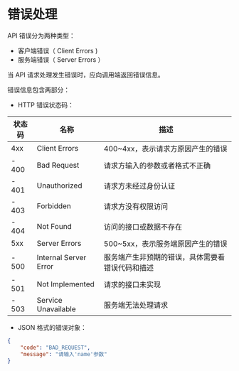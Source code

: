 # 错误处理

API 错误分为两种类型：
* 客户端错误（ Client Errors )
* 服务端错误（ Server Errors ）

当 API 请求处理发生错误时，应向调用端返回错误信息。

错误信息包含两部分：

* HTTP 错误状态码：

状态码 | 名称                | 描述
----- | -------------| -----
4xx     | Client Errors      | 400~4xx，表示请求方原因产生的错误
- 400  | Bad Request      | 请求方输入的参数或者格式不正确
- 401  | Unauthorized      | 请求方未经过身份认证
- 403 | Forbidden           | 请求方没有权限访问
- 404 | Not Found          | 访问的接口或数据不存在
5xx     | Server Errors     | 500~5xx，表示服务端原因产生的错误
- 500  | Internal Server Error | 服务端产生非预期的错误，具体需要看错误代码和描述
- 501  | Not Implemented      | 请求的接口未实现
- 503 | Service Unavailable   | 服务端无法处理请求

* JSON 格式的错误对象：

```json
{
    "code": "BAD_REQUEST",
    "message": "请输入'name'参数"
}
```

